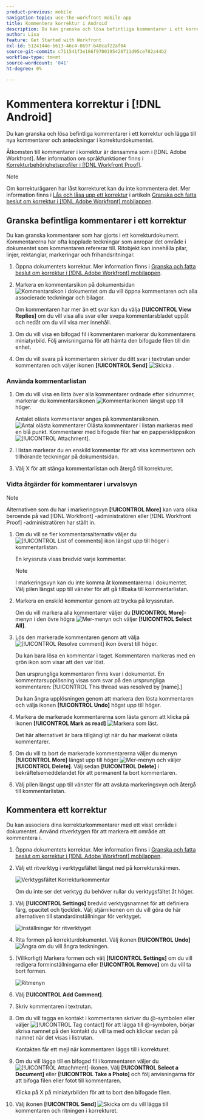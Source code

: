 ```yaml
---
product-previous: mobile
navigation-topic: use-the-workfront-mobile-app
title: Kommentera korrektur i Android
description: Du kan granska och lösa befintliga kommentarer i ett korrektur och lägga till nya kommentarer och anteckningar i korrekturdokumentet.
author: Lisa
feature: Get Started with Workfront
exl-id: 5124144e-b613-46c4-8697-b40caf22af04
source-git-commit: c711541f3e166f9700195420711d95ce782a44b2
workflow-type: tm+mt
source-wordcount: '841'
ht-degree: 0%

---
```


# Kommentera korrektur i [!DNL Android]

Du kan granska och lösa befintliga kommentarer i ett korrektur och lägga till nya kommentarer och anteckningar i korrekturdokumentet.

Åtkomsten till kommentarer i korrektur är densamma som i [!DNL Adobe Workfront]. Mer information om språkfunktioner finns i [Korrekturbehörighetsprofiler i [!DNL Workfront Proof]](../../../workfront-proof/wp-acct-admin/account-settings/proof-perm-profiles-in-wp.md).

>[!NOTE]
>
>Om korrekturägaren har låst korrekturet kan du inte kommentera det. Mer information finns i [Lås och låsa upp ett korrektur](../../../workfront-basics/mobile-apps/using-the-workfront-mobile-app/work-with-proofs-in-mobile-app.md#lock) i artikeln [Granska och fatta beslut om korrektur i  [!DNL Adobe Workfront] mobilappen](../../../workfront-basics/mobile-apps/using-the-workfront-mobile-app/work-with-proofs-in-mobile-app.md).

## Granska befintliga kommentarer i ett korrektur

Du kan granska kommentarer som har gjorts i ett korrekturdokument. Kommentarerna har ofta kopplade teckningar som anropar det område i dokumentet som kommentaren refererar till. Ritobjekt kan innehålla pilar, linjer, rektanglar, markeringar och frihandsritningar.

1. Öppna dokumentets korrektur. Mer information finns i [Granska och fatta beslut om korrektur i  [!DNL Adobe Workfront] mobilappen](../../../workfront-basics/mobile-apps/using-the-workfront-mobile-app/work-with-proofs-in-mobile-app.md).
1. Markera en kommentarsikon på dokumentsidan ![Kommentarsikon i dokumentet](assets/mobile-comment-icon-on-proofdoc-30x34.png) om du vill öppna kommentaren och alla associerade teckningar och bilagor.

   Om kommentaren har mer än ett svar kan du välja **[!UICONTROL View Replies]** om du vill visa alla svar eller svepa kommentarsbladet uppåt och nedåt om du vill visa mer innehåll.

1. Om du vill visa en bifogad fil i kommentaren markerar du kommentarens miniatyrbild. Följ anvisningarna för att hämta den bifogade filen till din enhet.
1. Om du vill svara på kommentaren skriver du ditt svar i textrutan under kommentaren och väljer ikonen **[!UICONTROL Send]** ![Skicka](assets/mobile-send-icon-25x26.png) .

### Använda kommentarlistan

1. Om du vill visa en lista över alla kommentarer ordnade efter sidnummer, markerar du kommentarsikonen ![Kommentarikonen](assets/mobile-comment-icon-30x25.png) längst upp till höger.

   Antalet olästa kommentarer anges på kommentarsikonen. ![Antal olästa kommentarer](assets/mobile-unread-comments-icon-30x27.png) Olästa kommentarer i listan markeras med en blå punkt. Kommentarer med bifogade filer har en pappersklippsikon ![[!UICONTROL Attachment] ](assets/mobile-paper-clip-icon.png).

1. I listan markerar du en enskild kommentar för att visa kommentaren och tillhörande teckningar på dokumentsidan.
1. Välj X för att stänga kommentarlistan och återgå till korrekturet.

### Vidta åtgärder för kommentarer i urvalsvyn

>[!NOTE]
>
>Alternativen som du har i markeringsvyn **[!UICONTROL More]** kan vara olika beroende på vad [!DNL Workfront] -administratören eller [!DNL Workfront Proof] -administratören har ställt in.

1. Om du vill se fler kommentarsalternativ väljer du ![[!UICONTROL List of comments] ikon ](assets/mobile-listofcommentsicon-30x27.png) längst upp till höger i kommentarlistan.

   En kryssruta visas bredvid varje kommentar.

   >[!NOTE]
   >
   >I markeringsvyn kan du inte komma åt kommentarerna i dokumentet. Välj pilen längst upp till vänster för att gå tillbaka till kommentarlistan.

1. Markera en enskild kommentar genom att trycka på kryssrutan.

   Om du vill markera alla kommentarer väljer du **[!UICONTROL More]**-menyn i den övre högra ![Mer-menyn](assets/mobile-verticalmoremenu-20x33.png) och väljer **[!UICONTROL Select All]**.

1. Lös den markerade kommentaren genom att välja ![[!UICONTROL Resolve comment] ikon ](assets/mobile-resolvecomment-icon-30x30.png) överst till höger.

   Du kan bara lösa en kommentar i taget. Kommentaren markeras med en grön ikon som visar att den var löst.

   Den ursprungliga kommentaren finns kvar i dokumentet. En kommentarsupplösning visas som svar på den ursprungliga kommentaren: [!UICONTROL This thread was resolved by [name].]

   Du kan ångra upplösningen genom att markera den lösta kommentaren och välja ikonen **[!UICONTROL Undo]** högst upp till höger.

1. Markera de markerade kommentarerna som lästa genom att klicka på ikonen **[!UICONTROL Mark as read]** ![Markera som läst](assets/mobile-markread-icon-30x31.png).

   Det här alternativet är bara tillgängligt när du har markerat olästa kommentarer.

1. Om du vill ta bort de markerade kommentarerna väljer du menyn **[!UICONTROL More]** längst upp till höger ![Mer-menyn](assets/mobile-verticalmoremenu-20x33.png) och väljer **[!UICONTROL Delete]**. Välj sedan **[!UICONTROL Delete]** i bekräftelsemeddelandet för att permanent ta bort kommentaren.
1. Välj pilen längst upp till vänster för att avsluta markeringsvyn och återgå till kommentarlistan.

## Kommentera ett korrektur

Du kan associera dina korrekturkommentarer med ett visst område i dokumentet. Använd ritverktygen för att markera ett område att kommentera i.

1. Öppna dokumentets korrektur. Mer information finns i [Granska och fatta beslut om korrektur i  [!DNL Adobe Workfront] mobilappen](../../../workfront-basics/mobile-apps/using-the-workfront-mobile-app/work-with-proofs-in-mobile-app.md).
1. Välj ett ritverktyg i verktygsfältet längst ned på korrekturskärmen.

   ![Verktygsfältet Korrekturkommentar](assets/android-proof-comment-toolbar-350x102.png)

   Om du inte ser det verktyg du behöver rullar du verktygsfältet åt höger.

1. Välj **[!UICONTROL Settings]** bredvid verktygsnamnet för att definiera färg, opacitet och tjocklek. Välj stjärnikonen om du vill göra de här alternativen till standardinställningar för verktyget.

   ![Inställningar för ritverktyget](assets/android-drawingtoolsettings-350x328.png)

1. Rita formen på korrekturdokumentet. Välj ikonen **[!UICONTROL Undo]** ![Ångra](assets/android-undo-icon-30x31.png) om du vill ångra teckningen.
1. (Villkorligt) Markera formen och välj **[!UICONTROL Settings]** om du vill redigera forminställningarna eller **[!UICONTROL Remove]** om du vill ta bort formen.

   ![Ritmenyn](assets/android-drawing-settingsremove-350x166.png)

1. Välj **[!UICONTROL Add Comment]**.
1. Skriv kommentaren i textrutan.
1. Om du vill tagga en kontakt i kommentaren skriver du @-symbolen eller väljer ![[!UICONTROL Tag contact]](assets/mobile-tag-user-icon.png) för att lägga till @-symbolen, börjar skriva namnet på den kontakt du vill ta med och klickar sedan på namnet när det visas i listrutan.

   Kontakten får ett mejl när kommentaren läggs till i korrekturet.

1. Om du vill lägga till en bifogad fil i kommentaren väljer du ![[!UICONTROL Attachment]-ikonen ](assets/mobile-paper-clip-icon.png). Välj **[!UICONTROL Select a Document]** eller **[!UICONTROL Take a Photo]** och följ anvisningarna för att bifoga filen eller fotot till kommentaren.

   Klicka på X på miniatyrbilden för att ta bort den bifogade filen.

1. Välj ikonen **[!UICONTROL Send]** ![Skicka ](assets/mobile-send-icon-25x26.png) om du vill lägga till kommentaren och ritningen i korrekturet.
